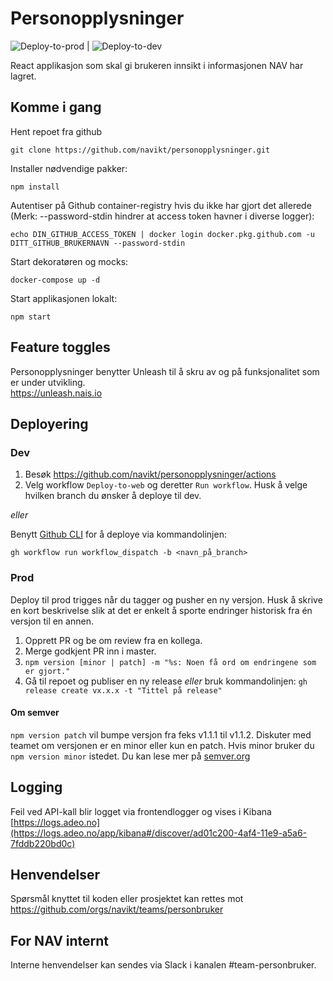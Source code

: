 # Personopplysninger

![Deploy-to-prod](https://github.com/navikt/personopplysninger/workflows/Deploy-to-prod/badge.svg) | ![Deploy-to-dev](https://github.com/navikt/personopplysninger/workflows/Deploy-to-dev/badge.svg)

React applikasjon som skal gi brukeren innsikt i informasjonen NAV har lagret.

## Komme i gang

Hent repoet fra github

`git clone https://github.com/navikt/personopplysninger.git`

Installer nødvendige pakker:

`npm install`

Autentiser på Github container-registry hvis du ikke har gjort det allerede
(Merk: --password-stdin hindrer at access token havner i diverse logger):

`echo DIN_GITHUB_ACCESS_TOKEN | docker login docker.pkg.github.com -u DITT_GITHUB_BRUKERNAVN --password-stdin`

Start dekoratøren og mocks:

`docker-compose up -d`

Start applikasjonen lokalt:

`npm start`

## Feature toggles

Personopplysninger benytter Unleash til å skru av og på funksjonalitet som er under utvikling.<br>
https://unleash.nais.io

## Deployering

### Dev

1. Besøk https://github.com/navikt/personopplysninger/actions
2. Velg workflow `Deploy-to-web` og deretter `Run workflow`. Husk å velge hvilken branch du ønsker å deploye til dev.

_eller_

Benytt [Github CLI](https://cli.github.com/) for å deploye via kommandolinjen:

`gh workflow run workflow_dispatch -b <navn_på_branch>`

### Prod

Deploy til prod trigges når du tagger og pusher en ny versjon. Husk å skrive en kort beskrivelse slik at det er enkelt å sporte endringer historisk fra én versjon til en annen.

1. Opprett PR og be om review fra en kollega.
2. Merge godkjent PR inn i master.
3. `npm version [minor | patch] -m "%s: Noen få ord om endringene som er gjort."`
4. Gå til repoet og publiser en ny release _eller_ bruk kommandolinjen: `gh release create vx.x.x -t "Tittel på release"`

#### Om semver

`npm version patch` vil bumpe versjon fra feks v1.1.1 til v1.1.2. Diskuter med teamet om versjonen er en minor eller kun en patch. Hvis minor bruker du `npm version minor` istedet. Du kan lese mer på [semver.org](https://semver.org/)

## Logging

Feil ved API-kall blir logget via frontendlogger og vises i Kibana<br>
[https://logs.adeo.no](https://logs.adeo.no/app/kibana#/discover/ad01c200-4af4-11e9-a5a6-7fddb220bd0c)

## Henvendelser

Spørsmål knyttet til koden eller prosjektet kan rettes mot https://github.com/orgs/navikt/teams/personbruker

## For NAV internt

Interne henvendelser kan sendes via Slack i kanalen #team-personbruker.
